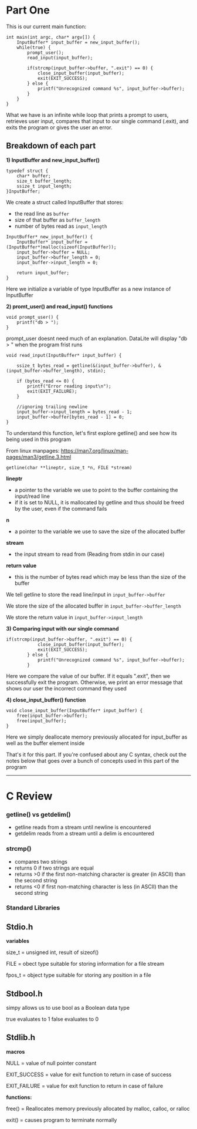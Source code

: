# Part One
This is our current main function:

```
int main(int argc, char* argv[]) {
	InputBuffer* input_buffer = new_input_buffer();
	while(true) {
		prompt_user();
		read_input(input_buffer);

		if(strcmp(input_buffer->buffer, ".exit") == 0) {
			close_input_buffer(input_buffer);
			exit(EXIT_SUCCESS);
		} else {
			printf("Unrecognized command %s", input_buffer->buffer);
		}
	}
}
```

What we have is an infinite while loop that prints a prompt to users, retrieves user input,
compares that input to our single command (.exit), and exits the program or gives the user an error.

## Breakdown of each part

**1) InputBuffer and new_input_buffer()**

```
typedef struct {
	char* buffer;
	size_t buffer_length;
	ssize_t input_length;
}InputBuffer;

```

We create a struct called InputBuffer that stores:
  - the read line as `buffer`
  - size of that buffer as `buffer_length`
  - number of bytes read as `input_length`


```
InputBuffer* new_input_buffer() {
	InputBuffer* input_buffer = (InputBuffer*)malloc(sizeof(InputBuffer));
	input_buffer->buffer = NULL;
	input_buffer->buffer_length = 0;
	input_buffer->input_length = 0;

	return input_buffer;
}
```
Here we initialize a variable of type InputBuffer as a new instance of InputBuffer

**2) promt_user() and read_input() functions**

```
void prompt_user() {
	printf("db > ");
}
```
prompt_user doesnt need much of an explanation. DataLite will display "db > " when the program frist runs

```
void read_input(InputBuffer* input_buffer) {

	ssize_t bytes_read = getline(&(input_buffer->buffer), &(input_buffer->buffer_length), stdin);

	if (bytes_read <= 0) {
		printf("Error reading input\n");
		exit(EXIT_FAILURE);
	}

	//ignoring trailing newline
	input_buffer->input_length = bytes_read - 1;
	input_buffer->buffer[bytes_read - 1] = 0;
}
```
To understand this function, let's first explore getline() and see
how its being used in this program

From linux manpages: https://man7.org/linux/man-pages/man3/getline.3.html

`getline(char **lineptr, size_t *n, FILE *stream)`

**lineptr**
- a pointer to the variable we use to point to the buffer containing the input/read line
- if it is set to NULL, it is mallocated by getline and thus should be freed by the user, even if the command fails

**n**
- a pointer to the variable we use to save the size of the allocated buffer

**stream** 
- the input stream to read from (Reading from stdin in our case)

**return value**
- this is the number of bytes read which may be less than the size of the buffer

We tell getline to store the read line/input in `input_buffer->buffer` 

We store the size of the allocated buffer in `input_buffer->buffer_length` 

We store the return value in `input_buffer->input_length`

**3) Comparing input with our single command**

```
if(strcmp(input_buffer->buffer, ".exit") == 0) {
			close_input_buffer(input_buffer);
			exit(EXIT_SUCCESS);
		} else {
			printf("Unrecognized command %s", input_buffer->buffer);
		}
```

Here we compare the value of our buffer. If it equals ".exit", then we successfully exit the program.
Otherwise, we print an error message that shows our user the incorrect command they used

**4) close_input_buffer() function**

```
void close_input_buffer(InputBuffer* input_buffer) {
	free(input_buffer->buffer);
	free(input_buffer);
}
```

Here we simply deallocate memory previously allocated for input_buffer as well as the buffer element inside

That's it for this part. If you're confused about any C syntax, check out the notes below that goes over
a bunch of concepts used in this part of the program

********************************************************************
# C Review

### getline() vs getdelim()
- getline reads from a stream until newline is encountered
- getdelim reads from a stream until a delim is encountered

### strcmp()
- compares two strings
- returns 0 if two strings are equal
- returns >0 if the first non-matching character is greater (in ASCII) than the second string
- returns <0 if first non-matching character is less (in ASCII) than the second string

### Standard Libraries 

## Stdio.h
**variables** 

size_t = unsigned int, result of sizeof() 

FILE = obect type suitable for storing information for a file stream 

fpos_t = object type suitable for storing any position in a file 


## Stdbool.h
simpy allows us to use bool as a Boolean data type

true evaluates to 1
false evaluates to 0

## Stdlib.h
**macros** 

NULL = value of null pointer constant 

EXIT_SUCCESS = value for exit function to return in case of success 

EXIT_FAILURE = value for exit function to return in case of failure 

**functions:** 

free() = Reallocates memory previously allocated by malloc, calloc, or ralloc 

exit() = causes program to terminate normally

